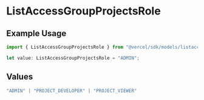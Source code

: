 # ListAccessGroupProjectsRole

## Example Usage

```typescript
import { ListAccessGroupProjectsRole } from "@vercel/sdk/models/listaccessgroupprojectsop.js";

let value: ListAccessGroupProjectsRole = "ADMIN";
```

## Values

```typescript
"ADMIN" | "PROJECT_DEVELOPER" | "PROJECT_VIEWER"
```